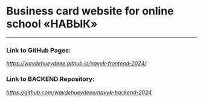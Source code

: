# Business card website for online school «‎НАВЫК»‎

___

### Link to GitHub Pages:

*https://waydehueydeee.github.io/navyk-frontend-2024/*

### Link to BACKEND Repository:

*https://github.com/waydehueydeee/navyk-backend-2024*
